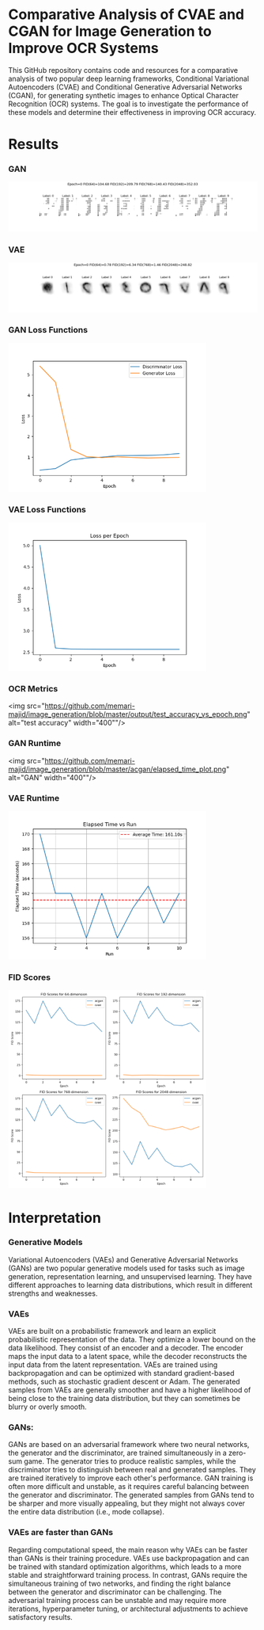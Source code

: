 # Comparative Analysis of CVAE and CGAN for Image Generation to Improve OCR Systems
This GitHub repository contains code and resources for a comparative analysis of two popular deep learning frameworks, Conditional Variational Autoencoders (CVAE) and Conditional Generative Adversarial Networks (CGAN), for generating synthetic images to enhance Optical Character Recognition (OCR) systems. The goal is to investigate the performance of these models and determine their effectiveness in improving OCR accuracy.
# Results
### GAN
![GAN](https://github.com/memari-majid/image_generation/blob/master/acgan/figs/animation.gif)
### VAE
![VAE](https://github.com/memari-majid/image_generation/blob/master/cvae/figs/animation.gif)
### GAN Loss Functions
<img src="https://github.com/memari-majid/image_generation/blob/master/acgan/loss_plot.png" alt="GAN Loss Function" width="400"/>

### VAE Loss Functions
<img src="https://github.com/memari-majid/image_generation/blob/master/cvae/loss_plot.png" alt="VAE" width="400"/>

### OCR Metrics
<img src="https://github.com/memari-majid/image_generation/blob/master/output/test_accuracy_vs_epoch.png" alt="test accuracy" width="400""/>

### GAN Runtime
<img src="https://github.com/memari-majid/image_generation/blob/master/acgan/elapsed_time_plot.png" alt="GAN" width="400""/>

### VAE Runtime
<img src="https://github.com/memari-majid/image_generation/blob/master/cvae/elapsed_time_plot.png" alt="VAE" width="400"/>

### FID Scores
<img src="https://github.com/memari-majid/image_generation/blob/master/output/fid_scores.png" alt="FID" width="400"/>

# Interpretation
### Generative Models
Variational Autoencoders (VAEs) and Generative Adversarial Networks (GANs) are two popular generative models used for tasks such as image generation, representation learning, and unsupervised learning. They have different approaches to learning data distributions, which result in different strengths and weaknesses.
### VAEs
VAEs are built on a probabilistic framework and learn an explicit probabilistic representation of the data. They optimize a lower bound on the data likelihood.
They consist of an encoder and a decoder. The encoder maps the input data to a latent space, while the decoder reconstructs the input data from the latent representation.
VAEs are trained using backpropagation and can be optimized with standard gradient-based methods, such as stochastic gradient descent or Adam.
The generated samples from VAEs are generally smoother and have a higher likelihood of being close to the training data distribution, but they can sometimes be blurry or overly smooth.
### GANs:
GANs are based on an adversarial framework where two neural networks, the generator and the discriminator, are trained simultaneously in a zero-sum game.
The generator tries to produce realistic samples, while the discriminator tries to distinguish between real and generated samples. They are trained iteratively to improve each other's performance.
GAN training is often more difficult and unstable, as it requires careful balancing between the generator and discriminator.
The generated samples from GANs tend to be sharper and more visually appealing, but they might not always cover the entire data distribution (i.e., mode collapse).
### VAEs are faster than GANs
Regarding computational speed, the main reason why VAEs can be faster than GANs is their training procedure. VAEs use backpropagation and can be trained with standard optimization algorithms, which leads to a more stable and straightforward training process. In contrast, GANs require the simultaneous training of two networks, and finding the right balance between the generator and discriminator can be challenging. The adversarial training process can be unstable and may require more iterations, hyperparameter tuning, or architectural adjustments to achieve satisfactory results.
